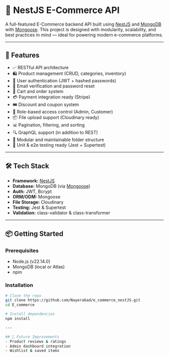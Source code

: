 # 🛒 NestJS E-Commerce API

A full-featured E-Commerce backend API built using [NestJS](https://nestjs.com/) and [MongoDB](https://www.mongodb.com/) with [Mongoose](https://mongoosejs.com/). This project is designed with modularity, scalability, and best practices in mind — ideal for powering modern e-commerce platforms.

---

## 🚀 Features

- ✅ RESTful API architecture
- 🛍️ Product management (CRUD, categories, inventory)
- 👤 User authentication (JWT + hashed passwords)
- 📧 Email verification and password reset
- 🛒 Cart and order system
- 💳 Payment integration ready (Stripe)
- 🎟️ Discount and coupon system
- 🔐 Role-based access control (Admin, Customer)
- 📦 File upload support (Cloudinary ready)
- 📊 Pagination, filtering, and sorting
- 🔍 GraphQL support (in addition to REST)
- 📁 Modular and maintainable folder structure
- 🧪 Unit & e2e testing ready (Jest + Supertest)

---

## 🛠️ Tech Stack

- **Framework:** [NestJS](https://nestjs.com/)
- **Database:** MongoDB (via [Mongoose](https://mongoosejs.com/))
- **Auth:** JWT, Bcrypt
- **ORM/ODM:** Mongoose
- **File Storage:** Cloudinary
- **Testing:** Jest & Supertest
- **Validation:** class-validator & class-transformer

---

## 📦 Getting Started

### Prerequisites

- Node.js (v22.14.0)
- MongoDB (local or Atlas)
- npm

### Installation

```bash
# Clone the repo
git clone https://github.com/NayeraGad/e_commerce_nestJS.git
cd E_commerce

# Install dependencies
npm install

---

## 🚧 Future Improvements
- Product reviews & ratings
- Admin dashboard integration
- Wishlist & saved items
